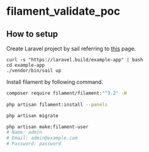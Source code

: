 # filament_validate_poc


## How to setup
Create Laravel project by sail referring to [this](https://laravel.com/docs/10.x/installation#sail-on-macos) page.

```
curl -s "https://laravel.build/example-app" | bash
cd example-app
./vendor/bin/sail up
```

Install filament by following command.
```bash
composer require filament/filament:"^3.2" -W
 
php artisan filament:install --panels

php artisan migrate

php artisan make:filament-user
# Name: admin
# Email: admin@example.com
# Password: password
```